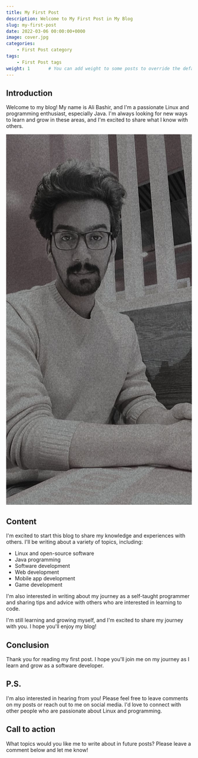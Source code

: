 ```yaml
---
title: My First Post
description: Welcome to My First Post in My Blog
slug: my-first-post
date: 2022-03-06 00:00:00+0000
image: cover.jpg
categories:
    - First Post category
tags:
    - First Post tags
weight: 1       # You can add weight to some posts to override the default sorting (date descending)
---
```



## Introduction

Welcome to my blog! My name is Ali Bashir, and I'm a passionate Linux and programming enthusiast, especially Java. I'm always looking for new ways to learn and grow in these areas, and I'm excited to share what I know with others.

![Image of Ali Bashir](ali.jpg)

## Content

I'm excited to start this blog to share my knowledge and experiences with others. I'll be writing about a variety of topics, including:

* Linux and open-source software
* Java programming
* Software development
* Web development
* Mobile app development
* Game development

I'm also interested in writing about my journey as a self-taught programmer and sharing tips and advice with others who are interested in learning to code.

I'm still learning and growing myself, and I'm excited to share my journey with you. I hope you'll enjoy my blog!

## Conclusion

Thank you for reading my first post. I hope you'll join me on my journey as I learn and grow as a software developer.

## P.S.

I'm also interested in hearing from you! Please feel free to leave comments on my posts or reach out to me on social media. I'd love to connect with other people who are passionate about Linux and programming.

## Call to action

What topics would you like me to write about in future posts? Please leave a comment below and let me know!
